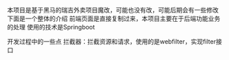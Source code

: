 本项目是基于黑马的瑞吉外卖项目魔改，可能也没有改，可能后期会有一些修改
下面是一个整体的介绍
前端页面是直接复制过来，本项目主要在于后端功能业务的处理
使用的技术是Springboot

开发过程中的一些点
拦截器：拦截资源和请求，使用的是webfilter，实现filter接口